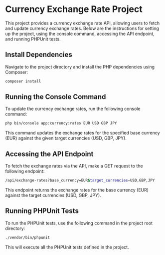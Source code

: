 # Currency Exchange Rate Project
This project provides a currency exchange rate API, allowing users to fetch and update currency exchange rates. Below are the instructions for setting up the project, using the console command, accessing the API endpoint, and running PHPUnit tests.


## Install Dependencies

Navigate to the project directory and install the PHP dependencies using Composer:


```bash
composer install
```

## Running the Console Command
To update the currency exchange rates, run the following console command:

```bash
php bin/console app:currency:rates EUR USD GBP JPY
```

This command updates the exchange rates for the specified base currency (EUR) against the given target currencies (USD, GBP, JPY).

## Accessing the API Endpoint
To fetch the exchange rates via the API, make a GET request to the following endpoint:

```bash
/api/exchange-rates?base_currency=EUR&target_currencies=USD,GBP,JPY
```

This endpoint returns the exchange rates for the base currency (EUR) against the target currencies (USD, GBP, JPY).

## Running PHPUnit Tests
To run the PHPUnit tests, use the following command in the project root directory:

```bash
./vendor/bin/phpunit
```

This will execute all the PHPUnit tests defined in the project.